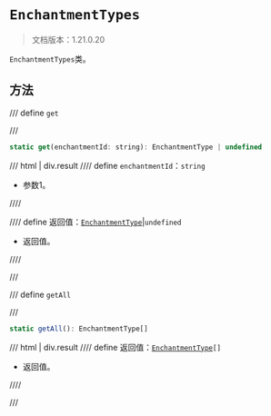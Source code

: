 # `EnchantmentTypes`

> 文档版本：1.21.0.20

`EnchantmentTypes`类。

## 方法

/// define
`get`


///

```js
static get(enchantmentId: string): EnchantmentType | undefined
```

/// html | div.result
//// define
`enchantmentId`：`string`

- 参数1。


////

//// define
返回值：[`EnchantmentType`](../enchantmenttype.md)|`undefined`

- 返回值。


////

///


/// define
`getAll`


///

```js
static getAll(): EnchantmentType[]
```

/// html | div.result
//// define
返回值：<code><a href="../enchantmenttype/">EnchantmentType</a>[]</code>

- 返回值。


////

///

